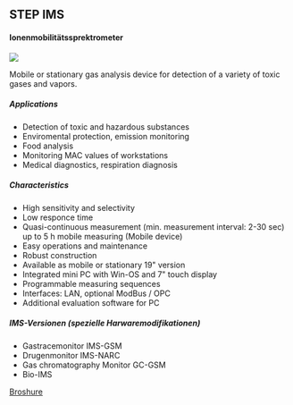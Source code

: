 STEP IMS
--------

#### Ionenmobilitätssprektrometer

![](../media/img/ims2.jpg)

Mobile or stationary gas analysis device for detection of a variety of toxic gases and vapors.

##### Applications
*	Detection of toxic and hazardous substances
*	Enviromental protection, emission monitoring
*	Food analysis
*	Monitoring MAC values of workstations
*	Medical diagnostics, respiration diagnosis

##### Characteristics
*	High sensitivity and selectivity
*	Low responce time
*	Quasi-continuous measurement (min. measurement interval: 2-30 sec) up to 5 h mobile measuring (Mobile device)
*	Easy operations and maintenance
*	Robust construction
*	Available as mobile or stationary 19" version
*	Integrated mini PC with Win-OS and 7" touch display
*	Programmable measuring sequences
*	Interfaces: LAN, optional ModBus / OPC
*	Additional evaluation software for PC

##### IMS-Versionen (spezielle Harwaremodifikationen)
*	Gastracemonitor IMS-GSM
*	Drugenmonitor IMS-NARC
*	Gas chromatography Monitor GC-GSM
*	Bio-IMS

[Broshure](../media/pdf/ims.pdf)